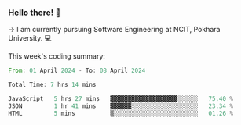 ### Hello there! 👋

-> I am currently pursuing Software Engineering at NCIT, Pokhara University. 💻


This week's coding summary:
<!--START_SECTION:waka-->

```rust
From: 01 April 2024 - To: 08 April 2024

Total Time: 7 hrs 14 mins

JavaScript   5 hrs 27 mins   ▓▓▓▓▓▓▓▓▓▓▓▓▓▓▓▓▓▓▓░░░░░░   75.40 %
JSON         1 hr 41 mins    ▓▓▓▓▓▓░░░░░░░░░░░░░░░░░░░   23.34 %
HTML         5 mins          ▒░░░░░░░░░░░░░░░░░░░░░░░░   01.26 %
```

<!--END_SECTION:waka-->
